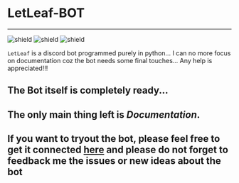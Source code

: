 # LetLeaf-BOT
---
![shield](https://img.shields.io/badge/STATUS-Under%20Construction-blue?style=for-the-badge&color=0F0000)
![shield](https://img.shields.io/badge/As%20of-21st%20of%20May,%202021-00F00F?style=for-the-badge)
![shield](https://img.shields.io/badge/PURE-PYTHON-blue?style=for-the-badge&color=0000FF&logo=python)

`LetLeaf` is a discord bot programmed purely in python...
I can no more focus on documentation coz the bot needs some final touches...
Any help is appreciated!!!

## The Bot itself is completely ready...
## The only main thing left is ***Documentation***.
## If you want to tryout the bot, please feel free to get it connected [here](https://discord.com/api/oauth2/authorize?client_id=840807839182225409&permissions=1425501271&scope=bot) and please do not forget to feedback me the issues or new ideas about the bot
